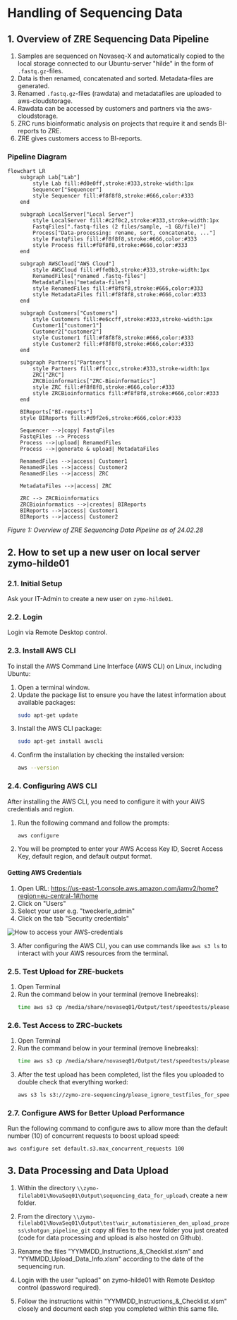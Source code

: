 # Handling of Sequencing Data

## 1. Overview of ZRE Sequencing Data Pipeline

1. Samples are sequenced on Novaseq-X and automatically copied to the local storage connected to our Ubuntu-server "hilde" in the form of `.fastq.gz`-files.
2. Data is then renamed, concatenated and sorted. Metadata-files are generated.
3. Renamed `.fastq.gz`-files (rawdata) and metadatafiles are uploaded to aws-cloudstorage.
4. Rawdata can be accessed by customers and partners via the aws-cloudstorage.
5. ZRC runs bioinformatic analysis on projects that require it and sends BI-reports to ZRE.
6. ZRE gives customers access to BI-reports.

### Pipeline Diagram

```mermaid
flowchart LR
    subgraph Lab["Lab"]
        style Lab fill:#d0e0ff,stroke:#333,stroke-width:1px
        Sequencer["Sequencer"]
        style Sequencer fill:#f8f8f8,stroke:#666,color:#333
    end
    
    subgraph LocalServer["Local Server"]
        style LocalServer fill:#c2f0c2,stroke:#333,stroke-width:1px
        FastqFiles[".fastq-files (2 files/sample, ~1 GB/file)"]
        Process["Data-processing: rename, sort, concatenate, ..."]
        style FastqFiles fill:#f8f8f8,stroke:#666,color:#333
        style Process fill:#f8f8f8,stroke:#666,color:#333
    end
    
    subgraph AWSCloud["AWS Cloud"]
        style AWSCloud fill:#ffe0b3,stroke:#333,stroke-width:1px
        RenamedFiles["renamed .fastq-files"]
        MetadataFiles["metadata-files"]
        style RenamedFiles fill:#f8f8f8,stroke:#666,color:#333
        style MetadataFiles fill:#f8f8f8,stroke:#666,color:#333
    end
    
    subgraph Customers["Customers"]
        style Customers fill:#e6ccff,stroke:#333,stroke-width:1px
        Customer1["customer1"]
        Customer2["customer2"]
        style Customer1 fill:#f8f8f8,stroke:#666,color:#333
        style Customer2 fill:#f8f8f8,stroke:#666,color:#333
    end
    
    subgraph Partners["Partners"]
        style Partners fill:#ffcccc,stroke:#333,stroke-width:1px
        ZRC["ZRC"]
        ZRCBioinformatics["ZRC-Bioinformatics"]
        style ZRC fill:#f8f8f8,stroke:#666,color:#333
        style ZRCBioinformatics fill:#f8f8f8,stroke:#666,color:#333
    end
    
    BIReports["BI-reports"]
    style BIReports fill:#d9f2e6,stroke:#666,color:#333
    
    Sequencer -->|copy| FastqFiles
    FastqFiles --> Process
    Process -->|upload| RenamedFiles
    Process -->|generate & upload| MetadataFiles
    
    RenamedFiles -->|access| Customer1
    RenamedFiles -->|access| Customer2
    RenamedFiles -->|access| ZRC
    
    MetadataFiles -->|access| ZRC
    
    ZRC --> ZRCBioinformatics
    ZRCBioinformatics -->|creates| BIReports
    BIReports -->|access| Customer1
    BIReports -->|access| Customer2
```

_Figure 1: Overview of ZRE Sequencing Data Pipeline as of 24.02.28_

## 2. How to set up a new user on local server zymo-hilde01

### 2.1. Initial Setup
Ask your IT-Admin to create a new user on `zymo-hilde01`.

### 2.2. Login
Login via Remote Desktop control.

### 2.3. Install AWS CLI

To install the AWS Command Line Interface (AWS CLI) on Linux, including Ubuntu:

1. Open a terminal window.
2. Update the package list to ensure you have the latest information about available packages:
   ```bash
   sudo apt-get update
   ```
3. Install the AWS CLI package:
   ```bash
   sudo apt-get install awscli
   ```
4. Confirm the installation by checking the installed version:
   ```bash
   aws --version
   ```

### 2.4. Configuring AWS CLI

After installing the AWS CLI, you need to configure it with your AWS credentials and region.

1. Run the following command and follow the prompts:
   ```bash
   aws configure
   ```
2. You will be prompted to enter your AWS Access Key ID, Secret Access Key, default region, and default output format.

#### Getting AWS Credentials

1. Open URL: https://us-east-1.console.aws.amazon.com/iamv2/home?region=eu-central-1#/home
2. Click on "Users"
3. Select your user e.g. "tweckerle_admin"
4. Click on the tab "Security credentials"

![How to access your AWS-credentials](https://placeholder-for-figure-2.png)

3. After configuring the AWS CLI, you can use commands like `aws s3 ls` to interact with your AWS resources from the terminal.

### 2.5. Test Upload for ZRE-buckets

1. Open Terminal
2. Run the command below in your terminal (remove linebreaks):
   ```bash
   time aws s3 cp /media/share/novaseq01/Output/test/speedtests/please_ignore_testfiles_for_speedtest2GB/ s3://testbucket-please-ignore-in-europa/please_ignore_testfiles_for_speedtest --recursive
   ```

### 2.6. Test Access to ZRC-buckets

1. Open Terminal
2. Run the command below in your terminal (remove linebreaks):
   ```bash
   time aws s3 cp /media/share/novaseq01/Output/test/speedtests/please_ignore_testfiles_for_speedtest2GB/ s3://zymo-zre-sequencing/please_ignore_testfiles_for_speedtest --recursive
   ```
3. After the test upload has been completed, list the files you uploaded to double check that everything worked:
   ```bash
   aws s3 ls s3://zymo-zre-sequencing/please_ignore_testfiles_for_speedtest --recursive
   ```

### 2.7. Configure AWS for Better Upload Performance

Run the following command to configure aws to allow more than the default number (10) of concurrent requests to boost upload speed:
```bash
aws configure set default.s3.max_concurrent_requests 100
```

## 3. Data Processing and Data Upload

1. Within the directory `\\zymo-filelab01\NovaSeq01\Output\sequencing_data_for_upload\` create a new folder.

2. From the directory `\\zymo-filelab01\NovaSeq01\Output\test\wir_automatisieren_den_upload_prozess\shotgun_pipeline_git` copy all files to the new folder you just created (code for data processing and upload is also hosted on Github).

3. Rename the files "YYMMDD_Instructions_&_Checklist.xlsm" and "YYMMDD_Upload_Data_Info.xlsm" according to the date of the sequencing run.

4. Login with the user "upload" on zymo-hilde01 with Remote Desktop control (password required).

5. Follow the instructions within "YYMMDD_Instructions_&_Checklist.xlsm" closely and document each step you completed within this same file.
